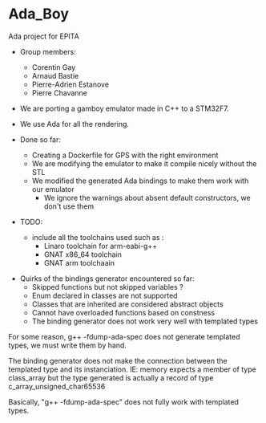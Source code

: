 # Ada_Boy
Ada project for EPITA

* Group members:
  + Corentin Gay
  + Arnaud Bastie
  + Pierre-Adrien Estanove
  + Pierre Chavanne

* We are porting a gamboy emulator made in C++ to a STM32F7.
* We use Ada for all the rendering.

* Done so far:
  + Creating a Dockerfile for GPS with the right environment
  + We are modifying the emulator to make it compile nicely without the STL
  + We modified the generated Ada bindings to make them work with our emulator
     * We ignore the warnings about absent default constructors, we don't use them

* TODO:
  + include all the toolchains used such as :
	+ Linaro toolchain for arm-eabi-g++
	+ GNAT x86_64 toolchain
	+ GNAT arm toolchaain

+ Quirks of the bindings generator encountered so far:
   + Skipped functions but not skipped variables ?
   + Enum declared in classes are not supported
   + Classes that are inherited are considered abstract objects
   + Cannot have overloaded functions based on constness
   + The binding generator does not work very well with templated types

For some reason, g++ -fdump-ada-spec does not generate templated types,
we must write them by hand.

The binding generator does not make the connection between the templated type
and its instanciation.
	IE: memory expects a member of type class_array but the type generated
	    is actually a record of type c_array_unsigned_char65536

Basically, "g++ -fdump-ada-spec" does not fully work with templated types.

